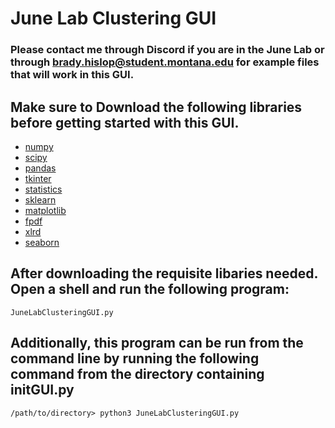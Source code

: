 # June Lab Clustering GUI
### Please contact me through Discord if you are in the June Lab or through brady.hislop@student.montana.edu for example files that will work in this GUI.



## Make sure to Download the following libraries before getting started with this GUI.
- [numpy](https://numpy.org/)  
- [scipy](https://www.scipy.org/)
- [pandas](https://pandas.pydata.org/)
- [tkinter](https://docs.python.org/3/library/tkinter.html)
- [statistics](https://docs.python.org/3/library/statistics.html)
- [sklearn](https://scikit-learn.org/stable/index.html)
- [matplotlib](https://matplotlib.org/3.2.1/index.html)
- [fpdf](https://pyfpdf.readthedocs.io/en/latest/#:~:text=%20FPDF%20for%20Python%20%201%20Main%20features.,priority%20technical%20support%2C%20you%20can%20contact...%20More%20)
- [xlrd](https://pypi.org/project/xlrd/)
- [seaborn](https://seaborn.pydata.org/index.html)


## After downloading the requisite libaries needed. Open a shell and run the following program:

`JuneLabClusteringGUI.py`

## Additionally, this program can be run from the command line by running the following command from the directory containing initGUI.py

`/path/to/directory> python3 JuneLabClusteringGUI.py`
 

